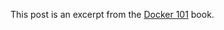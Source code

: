 <p class="post-global-note">This post is an excerpt from the <a href="/books/docker-101.html">Docker 101</a> book.</p>